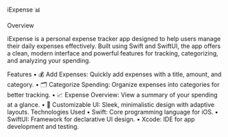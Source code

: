 iExpense 📊

Overview

iExpense is a personal expense tracker app designed to help users manage their daily expenses effectively. Built using Swift and SwiftUI, the app offers a clean, modern interface and powerful features for tracking, categorizing, and analyzing your spending.

Features
	•	💰 Add Expenses: Quickly add expenses with a title, amount, and category.
	•	🗂️ Categorize Spending: Organize expenses into categories for better tracking.
	•	📈 Expense Overview: View a summary of your spending at a glance.
	•	🎨 Customizable UI: Sleek, minimalistic design with adaptive layouts.
 Technologies Used
	•	Swift: Core programming language for iOS.
	•	SwiftUI: Framework for declarative UI design.
	•	Xcode: IDE for app development and testing.

